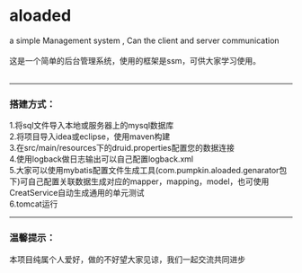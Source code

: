 # aloaded
a simple Management system , Can the client and server communication   </br></br>
这是一个简单的后台管理系统，使用的框架是ssm，可供大家学习使用。</br></br>    
***
### 搭建方式：   
1.将sql文件导入本地或服务器上的mysql数据库   </br>
2.将项目导入idea或eclipse，使用maven构建   </br>
3.在src/main/resources下的druid.properties配置您的数据连接   </br>
4.使用logback做日志输出可以自己配置logback.xml   </br>
5.大家可以使用mybatis配置文件生成工具(com.pumpkin.aloaded.genarator包下)可自己配置关联数据生成对应的mapper，mapping，model，也可使用CreatService自动生成通用的单元测试    </br>
6.tomcat运行   </br>

***
### 温馨提示：    
本项目纯属个人爱好，做的不好望大家见谅，我们一起交流共同进步
